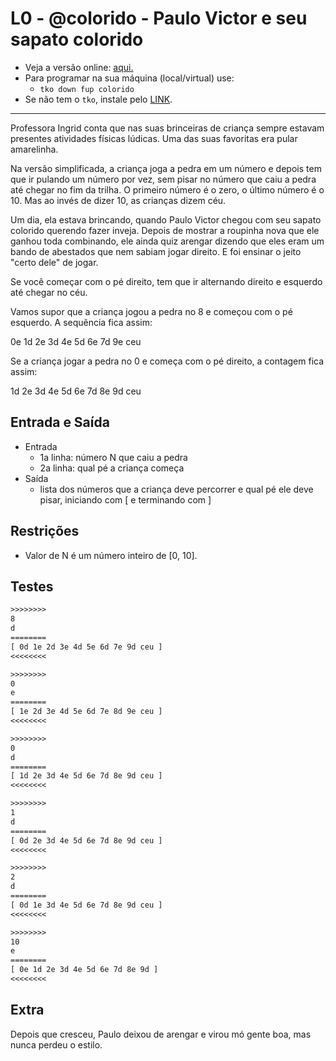# L0 - @colorido - Paulo Victor e seu sapato colorido

- Veja a versão online: [aqui.](https://github.com/qxcodefup/arcade/blob/master/base/colorido/Readme.md)
- Para programar na sua máquina (local/virtual) use:
  - `tko down fup colorido`
- Se não tem o `tko`, instale pelo [LINK](https://github.com/senapk/tko#tko).

---

Professora Ingrid conta que nas suas brinceiras de criança sempre estavam presentes atividades físicas lúdicas. Uma das suas favoritas era pular amarelinha.

Na versão simplificada, a criança joga a pedra em um número e depois tem que ir pulando um número por vez, sem pisar no número que caiu a pedra até chegar no fim da trilha. O primeiro número é o zero, o último número é o 10. Mas ao invés de dizer 10, as crianças dizem céu.

Um dia, ela estava brincando, quando Paulo Victor chegou com seu sapato colorido querendo fazer inveja. Depois de mostrar a roupinha nova que ele ganhou toda combinando, ele ainda quiz arengar dizendo que eles eram um bando de abestados que nem sabiam jogar direito.  E foi ensinar o jeito "certo dele" de jogar.

Se você começar com o pé direito, tem que ir alternando direito e esquerdo até chegar no céu.

Vamos supor que a criança jogou a pedra no 8 e começou com o pé esquerdo. A sequência fica assim:

0e 1d 2e 3d 4e 5d 6e 7d 9e ceu

Se a criança jogar a pedra no 0 e começa com o pé direito, a contagem fica assim:

1d 2e 3d 4e 5d 6e 7d 8e 9d ceu

## Entrada e Saída

- Entrada
  - 1a linha: número N que caiu a pedra
  - 2a linha: qual pé a criança começa
- Saída
  - lista dos números que a criança deve percorrer e qual pé ele deve pisar, iniciando com \[ e terminando com \]

## Restrições

- Valor de N é um número inteiro de \[0, 10\].

## Testes

```txt
>>>>>>>>
8
d
========
[ 0d 1e 2d 3e 4d 5e 6d 7e 9d ceu ]
<<<<<<<<

>>>>>>>>
0
e
========
[ 1e 2d 3e 4d 5e 6d 7e 8d 9e ceu ]
<<<<<<<<

>>>>>>>>
0
d
========
[ 1d 2e 3d 4e 5d 6e 7d 8e 9d ceu ]
<<<<<<<<

>>>>>>>>
1
d
========
[ 0d 2e 3d 4e 5d 6e 7d 8e 9d ceu ]
<<<<<<<<

>>>>>>>>
2
d
========
[ 0d 1e 3d 4e 5d 6e 7d 8e 9d ceu ]
<<<<<<<<

>>>>>>>>
10
e
========
[ 0e 1d 2e 3d 4e 5d 6e 7d 8e 9d ]
<<<<<<<<

```

## Extra

Depois que cresceu, Paulo deixou de arengar e virou mó gente boa, mas nunca perdeu o estilo.
